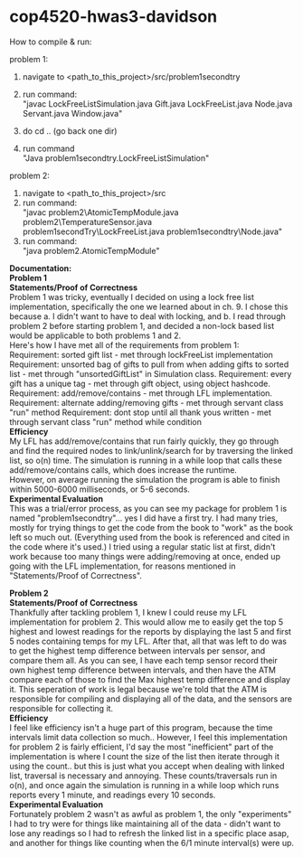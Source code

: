 # cop4520-hwas3-davidson

How to compile & run:

problem 1:  
1. navigate to <path_to_this_project>/src/problem1secondtry
2. run command:   
"javac LockFreeListSimulation.java Gift.java LockFreeList.java Node.java Servant.java Window.java"

3. do cd .. (go back one dir)  
4. run command   
"Java problem1secondtry.LockFreeListSimulation"  

problem 2:  
1. navigate to <path_to_this_project>/src  
2. run command:  
"javac problem2\AtomicTempModule.java problem2\TemperatureSensor.java problem1secondTry\LockFreeList.java problem1secondtry\Node.java"  
3. run command:  
"java problem2.AtomicTempModule"

**Documentation:**  
**Problem 1**  
**Statements/Proof of Correctness**  
Problem 1 was tricky, eventually I decided on using a lock free list implementation, specifically the one we learned about in ch. 9.
I chose this because a. I didn't want to have to deal with locking, and b. I read through problem 2 before starting problem 1, and decided
a non-lock based list would be applicable to both problems 1 and 2.  
Here's how I have met all of the requirements from problem 1:  
Requirement: sorted gift list - met through lockFreeList implementation
Requirement: unsorted bag of gifts to pull from when adding gifts to sorted list - met through "unsortedGiftList" in Simulation class.
Requirement: every gift has a unique tag - met through gift object, using object hashcode.
Requirement: add/remove/contains - met through LFL implementation.
Requirement: alternate adding/removing gifts - met through servant class "run" method
Requirement: dont stop until all thank yous written   - met through servant class "run" method while condition  
**Efficiency**  
My LFL has add/remove/contains that run fairly quickly, they go through and find the required nodes to link/unlink/search for by traversing
the linked list, so o(n) time. The simulation is running in a while loop that calls these add/remove/contains calls, which does increase the runtime.  
However, on average running the simulation the program is able to finish within 5000-6000 milliseconds, or 5-6 seconds.  
**Experimental Evaluation**  
This was a trial/error process, as you can see my package for problem 1 is named "problem1secondtry"... yes I did have a first try.
I had many tries, mostly for trying things to get the code from the book to "work" as the book left so much out. (Everything used from
the book is referenced and cited in the code where it's used.) I tried using a regular static list at first, didn't work because too many things
were adding/removing at once, ended up going with the LFL implementation, for reasons mentioned in "Statements/Proof of Correctness".
  
    
**Problem 2**  
**Statements/Proof of Correctness**  
Thankfully after tackling problem 1, I knew I could reuse my LFL implementation for problem 2. This would allow me to 
easily get the top 5 highest and lowest readings for the reports by displaying the last 5 and first 5 nodes containing temps 
for my LFL. After that, all that was left to do was to get the highest temp difference between intervals per sensor, and compare them all.
As you can see, I have each temp sensor record their own highest temp difference between intervals, and then have the ATM
compare each of those to find the Max highest temp difference and display it. This seperation of work is legal because we're
told that the ATM is responsible for compiling and displaying all of the data, and the sensors are responsible for collecting it.  
**Efficiency**  
I feel like efficiency isn't a huge part of this program, because the time intervals limit data collection so much.. However, 
I feel this implementation for problem 2 is fairly efficient, I'd say the most "inefficient" part of the implementation is where
I count the size of the list then iterate through it using the count.. but this is just what you accept when dealing with 
linked list, traversal is necessary and annoying. These counts/traversals run in o(n), and once again the simulation is running in a while loop
which runs reports every 1 minute, and readings every 10 seconds.  
**Experimental Evaluation**  
Fortunately problem 2 wasn't as awful as problem 1, the only "experiments" I had to try were for things like maintaining
all of the data - didn't want to lose any readings so I had to refresh the linked list in a specific place asap, and another for
things like counting when the 6/1 minute interval(s) were up.
